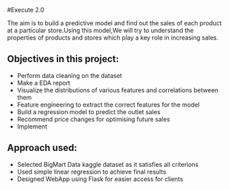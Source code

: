 #Execute 2.0

The aim is to build a predictive model and find out the sales of each product at a particular store.Using this model,We will try to understand the properties of products and stores which play a key role in increasing sales.

## Objectives in this project:
- Perform data cleaning on the dataset
- Make a EDA report 
- Visualize the distributions of various features and correlations between them
- Feature engineering to extract the correct features for the model
- Build a regression model to predict the outlet sales
- Recommend price changes for optimising future sales
- Implement 

## Approach used:
- Selected BigMart Data kaggle dataset as it satisfies all criterions
- Used simple linear regression to achieve final results
- Designed WebApp using Flask for easier access for clients
